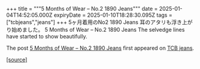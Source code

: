 +++
title = """5 Months of Wear – No.2 1890 Jeans"""
date = 2025-01-04T14:52:05.000Z
expiryDate = 2025-01-10T18:28:30.095Z
tags = ["tcbjeans","jeans"]
+++
5ヶ月着用のNo2 1890 Jeans 耳のアタリも浮き上がり始めました。 5 Months of Wear – No.2 1890 Jeans The selvedge lines have started to show beautifully.

The post [5 Months of Wear – No.2 1890 Jeans](http://tcbjeans.com/2025/01/04/50653) first appeared on [TCB jeans](http://tcbjeans.com).

[[source]](http://tcbjeans.com/2025/01/04/50653)
